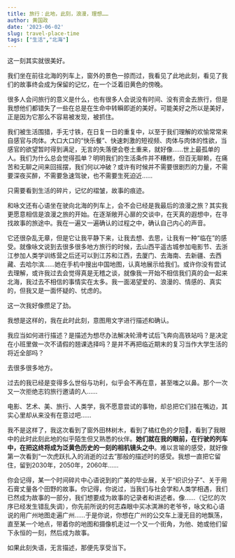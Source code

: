 ```yaml
---
title: 旅行：此地，此刻，浪漫，理想……
author: 黄国政
date: '2023-06-02'
slug: travel-place-time
tags: ["生活","北海"]
---
```


这一刻其实就很美好。

<!--more-->

我们坐在前往北海的列车上，窗外的景色一掠而过，我看见了此地此刻，看见了我们的故事终会成为保留的记忆，在一个泛着旧黄色的傍晚。 

很多人会问旅行的意义是什么，也有很多人会说没有时间、没有资金去旅行，但是我想他们都错失了一些在总是在生命中转瞬即逝的美好。可能美好之所以是美好，正是因为它那么不容易被发现，被抓住。  

我们被生活围猎，手无寸铁，在日复一日的重复中，以至于我们理解的欢愉常常来自感官与肉体。大口大口的“快乐餐”、快速刺激的短视频、肉体与肉体的性欲，当感官的欲望暂时得到满足，无言的失落便会卷土重来，就好像……世上最孤单的人。我们为什么总会觉得孤单？明明我们的生活条件并不糟糕，但百无聊赖，在痛苦和无聊之间来回摇摆，我们何以冲破？或许有时候并不需要很剧烈的力量，不需要深夜买醉，不需要急速驾驶，也不需要生死迫近……  

只需要看到生活的碎片，记忆的褶皱，故事的痕迹。  

和咏文还有心语坐在驶向北海的列车上，会不会已经是我最后的浪漫之旅？其实我更愿意相信是浪漫之旅的开始。在逐渐敞开心扉的交谈中，在天真的遐想中，在寻找故事的旅途中。我在一遍又一遍确认的过程之中，确认自己内心的声音。  

它还很杂乱无章，但是它让我平静下来，让我去想、去思，让我有一种“临在”的感受。就像咏文说到去很多很多地方旅行的时候，去山西平遥古城参加电影节、去浙江参加人类学训练营之后还可以到江苏和江西，去厦门、去海南、去新疆、去西藏、去哈尔滨……她在手机中搜出中国地图，认真地展示给我们。或许你没有尝试去理解，或许我过去会觉得真是无稽之谈，就像我一开始不相信我们真的会一起来北海，我过去不相信的事情实在太多。我一面渴望爱的、浪漫的、情感的、真实的，但我又是一面怀疑的、忧虑的。  

这一次我好像攒足了劲。  

我想是这样的，我在此时此刻，意图用文字进行描述和确认。  

我应当如何进行描述？是描述为想尽办法解决轮滑考试后飞奔向高铁站吗？是决定在小班里做一次不请假的翘课选择吗？是并不再把临近期末的复习当作大学生活的将近全部吗？  

去很多很多地方。  

过去的我已经是变得多么世俗与功利，似乎会不再在意，甚至嗤之以鼻。那个一次又一次拒绝志钧旅行邀请的人……  

电影、艺术、美、旅行、人类学，我不愿意尝试的事物，却总把它们挂在嘴边，其实心里却从来没有在意过吧……

我不是这样了，我这次看到了窗外田林树木，看到了橘红色的夕阳🌇，看到了我眼中的此时此刻此地的似乎陌生但又熟悉的伙伴。**她们就在我的眼前，在行驶的列车中，在把这终将成为泛黄色历史的一刻的相机镜头之中**。难以言喻的感受，就好像第一次看到“一次虎跃扎入的消逝的过去”那般的描述时的感受。我想一直把它留住，留到2030年，2050年，2060年……  

你会记得，某一个时间碎片中心语说到的广美的毕业展，关于“织识分子”、关于用石膏丈量各个田野的故事。你记得，你说过，当我们与社会学和人类学相遇，我们已然成为故事的一部分，我们想要成为故事的记录者和讲述者。像……（记忆的次序已经发生错乱失调），你先前所说的何志森眼中买冰淇淋的老爷爷，咏文和心语说的用广州地图走遍广州……于是你说，你想在广州的公交车上漫无目的地飘荡，直至某一个地点，带着你的地图和摄像机走过一个又一个街角，为他、她或他们留下永恒的一刻，然后成为故事。 

如果此刻失语，无言描述，那便先享受当下。
